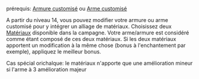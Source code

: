 prérequis: [Armure customisé](Armure%20customisé/Armure%20customisé.md) ou [Arme customisé](Arme%20customisé/Arme%20customisé.md)

A partir du niveau 14, vous pouvez modifier votre armure ou arme customisé pour y intégrer un alliage de matériaux.
Choisissez deux [Matériaux](../../../../../4.%20Equipement%20et%20items/Equipement%20personel/amélioration%20d'équipement.md#Matériaux) disponible dans la campagne. Votre arme/armure est considéré comme étant composé de ces deux matériaux. 
Si les deux matériaux apportent un modification à la même chose (bonus à l'enchantement par exemple), appliquez le meilleur bonus.

Cas spécial orichalque: le matériaux n'apporte que une amélioration mineur si l'arme à 3 amélioration majeur